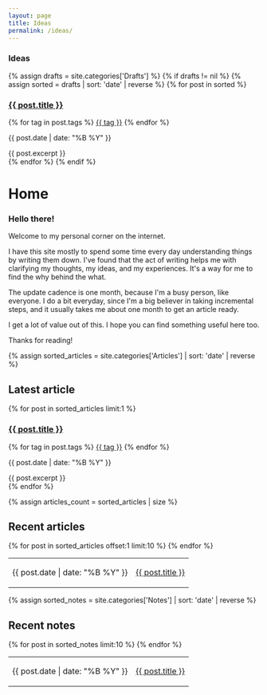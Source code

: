```yaml
---
layout: page
title: Ideas
permalink: /ideas/
---
```

### Ideas

{% assign drafts = site.categories['Drafts'] %}
{% if drafts != nil %}
{% assign sorted = drafts | sort: 'date' | reverse  %}
{% for post in sorted %}
  <article>
    <h3>
      <a href="{{ site.baseurl }}{{ post.url }}">{{ post.title }}</a>
    </h3>
    <div class="tags">
      {% for tag in post.tags %}
        <a class="tag" href="/tags/{{ tag }}">{{ tag }}</a>
      {% endfor %}
    </div>
    <p class="date">{{ post.date | date: "%B %Y" }}</p>
    {{ post.excerpt }}
  </article>
{% endfor %}
{% endif %}

# Home

### Hello there!

Welcome to my personal corner on the internet.

I have this site mostly to spend some time every day understanding things by writing them down. I've found that the act of writing helps me with clarifying my thoughts, my ideas, and my experiences. It's a way for me to find the why behind the what.

The update cadence is one month, because I'm a busy person, like everyone. I do a bit everyday, since I'm a big believer in taking incremental steps, and it usually takes me about one month to get an article ready.

I get a lot of value out of this. I hope you can find something useful here too.

Thanks for reading!

{% assign sorted_articles = site.categories['Articles'] | sort: 'date' | reverse  %}

<section class="latest">
  <h2> Latest article </h2>
  {% for post in sorted_articles limit:1 %}
    <article>
      <h3><a href="{{ post.url }}">{{ post.title }}</a></h3>
      <div class="tags">
      {% for tag in post.tags %}
      <a class="tag" href="/tags/{{ tag }}">{{ tag }}</a>
      {% endfor %}
      </div>
      <p class="date">{{ post.date | date: "%B %Y" }}</p>
      {{ post.excerpt }}
    </article>
  {% endfor %}
</section>

{% assign articles_count = sorted_articles | size %}
<section class="recent">
    <h2> Recent articles </h2>
  <table>
    {% for post in sorted_articles offset:1 limit:10 %}
      <tr>
        <td class="date">
          <p>{{ post.date | date: "%B %Y" }}</p>
        </td>
        <td class="title">
          <a href="{{ post.url }}">{{ post.title }}</a>
        </td>
      </tr>
    {% endfor %}
  </table>
</section>

{% assign sorted_notes = site.categories['Notes'] | sort: 'date' | reverse  %}
<section class="recent">
    <h2> Recent notes </h2>
  <table>
    {% for post in sorted_notes limit:10 %}
      <tr>
        <td class="date">
          <p>{{ post.date | date: "%B %Y" }}</p>
        </td>
        <td class="title">
          <a href="{{ post.url }}">{{ post.title }}</a>
        </td>
      </tr>
    {% endfor %}
  </table>
</section>
